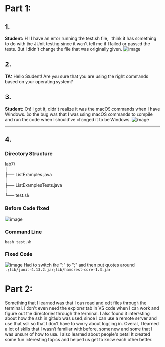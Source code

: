 # Part 1:
## 1.
__Student:__ Hi! I have an error running the test.sh file, I think it has something to do with the JUnit testing since it won't tell me if I failed or passed the tests. But I didn't change the file that was originally given.
![image](https://github.com/divine9223/cse15l-lab-reports/assets/147002921/63e0afe5-a142-40a4-80bb-cc2a3bdb297f)
<br>
## 2.
__TA:__ Hello Student! Are you sure that you are using the right commands based on your operating system?
<br>
## 3.
__Student:__ Oh! I got it, didn't realize it was the macOS commands when I have Windows. So the bug was that I was using macOS commands to compile and run the code when I should've changed it to be Windows. ![image](https://github.com/divine9223/cse15l-lab-reports/assets/147002921/fabae46c-09e9-4112-aac7-0b447658c2ae)

<hr>

## 4.

### Directory Structure
lab7/ <br>
│ <br>
├── ListExamples.java <br>
│ <br>
├── ListExamplesTests.java <br>
│ <br>
└── test.sh <br>

### Before Code fixed
![image](https://github.com/divine9223/cse15l-lab-reports/assets/147002921/9504e9a1-cb67-4374-a529-56080d71e577)
### Command Line
`bash test.sh`
### Fixed Code
![image](https://github.com/divine9223/cse15l-lab-reports/assets/147002921/b5833ea2-43de-4a4e-b01a-206cabf1c45a)
Had to switch the ":" to ";" and then put quotes around `.;lib/junit-4.13.2.jar;lib/hamcrest-core-1.3.jar`
<br>
# Part 2:
Something that I learned was that I can read and edit files through the terminal. I don't even need the explorer tab in VS code when I can work and figure out the directories through the terminal. I also found it interesting about how the ssh in github was used, since I can use a remote server and use that ssh so that I don't have to worry about logging in. Overall, I learned a lot of skills that I wasn't familiar with before, some new and some that I was unsure of how to use. I also learned about people's pets! It created some fun interesting topics and helped us get to know each other better.
